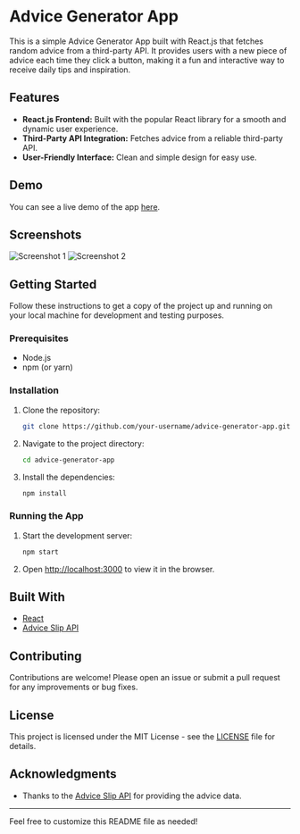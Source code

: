 # Advice Generator App

This is a simple Advice Generator App built with React.js that fetches random advice from a third-party API. It provides users with a new piece of advice each time they click a button, making it a fun and interactive way to receive daily tips and inspiration.

## Features

- **React.js Frontend:** Built with the popular React library for a smooth and dynamic user experience.
- **Third-Party API Integration:** Fetches advice from a reliable third-party API.
- **User-Friendly Interface:** Clean and simple design for easy use.

## Demo

You can see a live demo of the app [here](#).

## Screenshots

![Screenshot 1](path/to/screenshot1.png)
![Screenshot 2](path/to/screenshot2.png)

## Getting Started

Follow these instructions to get a copy of the project up and running on your local machine for development and testing purposes.

### Prerequisites

- Node.js
- npm (or yarn)

### Installation

1. Clone the repository:
    ```bash
    git clone https://github.com/your-username/advice-generator-app.git
    ```
2. Navigate to the project directory:
    ```bash
    cd advice-generator-app
    ```
3. Install the dependencies:
    ```bash
    npm install
    ```

### Running the App

1. Start the development server:
    ```bash
    npm start
    ```
2. Open [http://localhost:3000](http://localhost:3000) to view it in the browser.

## Built With

- [React](https://reactjs.org/)
- [Advice Slip API](https://api.adviceslip.com/)

## Contributing

Contributions are welcome! Please open an issue or submit a pull request for any improvements or bug fixes.

## License

This project is licensed under the MIT License - see the [LICENSE](LICENSE) file for details.

## Acknowledgments

- Thanks to the [Advice Slip API](https://api.adviceslip.com/) for providing the advice data.

---

Feel free to customize this README file as needed!
